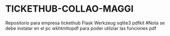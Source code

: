 # TICKETHUB-COLLAO-MAGGI
Repositorio para empresa tickethub
Flask
Werkzeug
sqlite3
pdfkit
#Nota se debe instalar en el pc wkhtmltopdf para poder utilziar las funciones pdf
